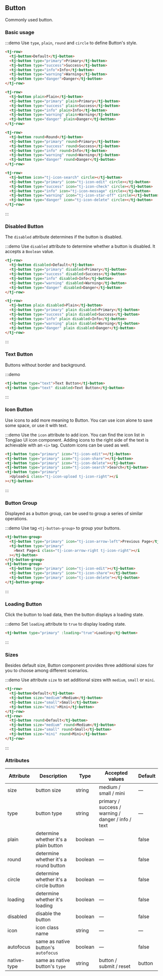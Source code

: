 ## Button

Commonly used button.

### Basic usage

:::demo Use `type`, `plain`, `round` and `circle` to define Button's style.

```html
<tj-row>
  <tj-button>Default</tj-button>
  <tj-button type="primary">Primary</tj-button>
  <tj-button type="success">Success</tj-button>
  <tj-button type="info">Info</tj-button>
  <tj-button type="warning">Warning</tj-button>
  <tj-button type="danger">Danger</tj-button>
</tj-row>

<tj-row>
  <tj-button plain>Plain</tj-button>
  <tj-button type="primary" plain>Primary</tj-button>
  <tj-button type="success" plain>Success</tj-button>
  <tj-button type="info" plain>Info</tj-button>
  <tj-button type="warning" plain>Warning</tj-button>
  <tj-button type="danger" plain>Danger</tj-button>
</tj-row>

<tj-row>
  <tj-button round>Round</tj-button>
  <tj-button type="primary" round>Primary</tj-button>
  <tj-button type="success" round>Success</tj-button>
  <tj-button type="info" round>Info</tj-button>
  <tj-button type="warning" round>Warning</tj-button>
  <tj-button type="danger" round>Danger</tj-button>
</tj-row>

<tj-row>
  <tj-button icon="tj-icon-search" circle></tj-button>
  <tj-button type="primary" icon="tj-icon-edit" circle></tj-button>
  <tj-button type="success" icon="tj-icon-check" circle></tj-button>
  <tj-button type="info" icon="tj-icon-message" circle></tj-button>
  <tj-button type="warning" icon="tj-icon-star-off" circle></tj-button>
  <tj-button type="danger" icon="tj-icon-delete" circle></tj-button>
</tj-row>
```

:::

### Disabled Button

The `disabled` attribute determines if the button is disabled.

:::demo Use `disabled` attribute to determine whether a button is disabled. It accepts a `Boolean` value.

```html
<tj-row>
  <tj-button disabled>Default</tj-button>
  <tj-button type="primary" disabled>Primary</tj-button>
  <tj-button type="success" disabled>Success</tj-button>
  <tj-button type="info" disabled>Info</tj-button>
  <tj-button type="warning" disabled>Warning</tj-button>
  <tj-button type="danger" disabled>Danger</tj-button>
</tj-row>

<tj-row>
  <tj-button plain disabled>Plain</tj-button>
  <tj-button type="primary" plain disabled>Primary</tj-button>
  <tj-button type="success" plain disabled>Success</tj-button>
  <tj-button type="info" plain disabled>Info</tj-button>
  <tj-button type="warning" plain disabled>Warning</tj-button>
  <tj-button type="danger" plain disabled>Danger</tj-button>
</tj-row>
```

:::

### Text Button

Buttons without border and background.

:::demo

```html
<tj-button type="text">Text Button</tj-button>
<tj-button type="text" disabled>Text Button</tj-button>
```

:::

### Icon Button

Use icons to add more meaning to Button. You can use icon alone to save some space, or use it with text.

:::demo Use the `icon` attribute to add icon. You can find the icon list in Tongjiao UI icon component. Adding icons to the right side of the text is achievable with an `<i>` tag. Custom icons can be used as well.

```html
<tj-button type="primary" icon="tj-icon-edit"></tj-button>
<tj-button type="primary" icon="tj-icon-share"></tj-button>
<tj-button type="primary" icon="tj-icon-delete"></tj-button>
<tj-button type="primary" icon="tj-icon-search">Search</tj-button>
<tj-button type="primary"
  >Upload<i class="tj-icon-upload tj-icon-right"></i
></tj-button>
```

:::

### Button Group

Displayed as a button group, can be used to group a series of similar operations.

:::demo Use tag `<tj-button-group>` to group your buttons.

```html
<tj-button-group>
  <tj-button type="primary" icon="tj-icon-arrow-left">Previous Page</tj-button>
  <tj-button type="primary"
    >Next Page<i class="tj-icon-arrow-right tj-icon-right"></i
  ></tj-button>
</tj-button-group>
<tj-button-group>
  <tj-button type="primary" icon="tj-icon-edit"></tj-button>
  <tj-button type="primary" icon="tj-icon-share"></tj-button>
  <tj-button type="primary" icon="tj-icon-delete"></tj-button>
</tj-button-group>
```

:::

### Loading Button

Click the button to load data, then the button displays a loading state.

:::demo Set `loading` attribute to `true` to display loading state.

```html
<tj-button type="primary" :loading="true">Loading</tj-button>
```

:::

### Sizes

Besides default size, Button component provides three additional sizes for you to choose among different scenarios.

:::demo Use attribute `size` to set additional sizes with `medium`, `small` or `mini`.

```html
<tj-row>
  <tj-button>Default</tj-button>
  <tj-button size="medium">Medium</tj-button>
  <tj-button size="small">Small</tj-button>
  <tj-button size="mini">Mini</tj-button>
</tj-row>
<tj-row>
  <tj-button round>Default</tj-button>
  <tj-button size="medium" round>Medium</tj-button>
  <tj-button size="small" round>Small</tj-button>
  <tj-button size="mini" round>Mini</tj-button>
</tj-row>
```

:::

### Attributes

| Attribute   | Description                            | Type    | Accepted values                                    | Default |
| ----------- | -------------------------------------- | ------- | -------------------------------------------------- | ------- |
| size        | button size                            | string  | medium / small / mini                              | —       |
| type        | button type                            | string  | primary / success / warning / danger / info / text | —       |
| plain       | determine whether it's a plain button  | boolean | —                                                  | false   |
| round       | determine whether it's a round button  | boolean | —                                                  | false   |
| circle      | determine whether it's a circle button | boolean | —                                                  | false   |
| loading     | determine whether it's loading         | boolean | —                                                  | false   |
| disabled    | disable the button                     | boolean | —                                                  | false   |
| icon        | icon class name                        | string  | —                                                  | —       |
| autofocus   | same as native button's `autofocus`    | boolean | —                                                  | false   |
| native-type | same as native button's `type`         | string  | button / submit / reset                            | button  |
